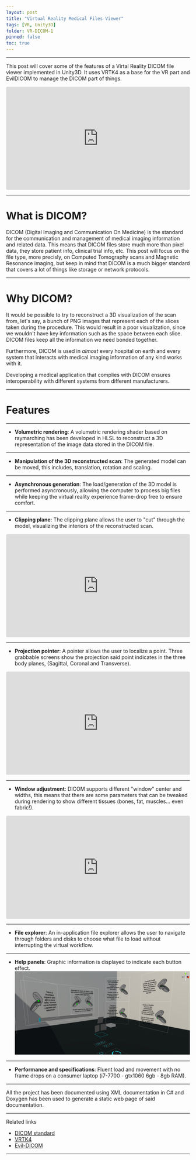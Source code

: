 ```yaml
---
layout: post
title: "Virtual Reality Medical Files Viewer"
tags: [VR, Unity3D]
folder: VR-DICOM-1
pinned: false
toc: true
---
```


***

This post will cover some of the features of a Virtal Reality DICOM file viewer implemented in Unity3D. It uses VRTK4 as a base for the VR part and EvilDICOM to manage the DICOM part of things.

<div style="width:100%;height:0;padding-bottom:56%;position:relative;"><iframe src="https://giphy.com/embed/iR64nLS59bP8ZalKLK" width="100%" height="100%" style="position:absolute;border-radius: 0.25rem;"  frameBorder="0" class="giphy-embed" allowFullScreen></iframe></div>

***

# What is DICOM?

DICOM (Digital Imaging and Communication On Medicine) is the standard for the communication and management of medical imaging information and related data. This means that DICOM files store much more than pixel data, they store patient info, clinical trial info, etc. This post will focus on the file type, more precisly, on Computed Tomography scans and Magnetic Resonance imaging, but keep in mind that DICOM is a much bigger standard that covers a lot of things like storage or network protocols.

***

# Why DICOM?

It would be possible to try to reconstruct a 3D visualization of the scan from, let's say, a bunch of PNG images that represent each of the slices taken during the procedure. This would result in a poor visualization, since we wouldn't have key information such as the space between each slice. DICOM files keep all the information we need bonded together.

Furthermore, DICOM is used in *almost* every hospital on earth and every system that interacts with medical imaging information of any kind works with it.

Developing a medical application that complies with DICOM ensures interoperability with different systems from different manufacturers.

***

# Features

***

* **Volumetric rendering**: A volumetric rendering shader based on raymarching has been developed in HLSL to reconstruct a 3D representation of the image data stored in the DICOM file.

***

* **Manipulation of the 3D reconstructed scan**: The generated model can be moved, this includes, translation, rotation and scaling.

***

* **Asynchronous generation**: The load/generation of the 3D model is performed asyncronously, allowing the computer to process big files while keeping the virtual reality experience frame-drop free to ensure comfort.

***

* **Clipping plane**: The clipping plane allows the user to "cut" through the model, visualizing the interiors of the reconstructed scan.

<div style="width:100%;height:0;padding-bottom:56%;position:relative;"><iframe src="https://giphy.com/embed/dTik6EZaL24aqWcF9G" width="100%" height="100%" style="position:absolute;border-radius: 0.25rem;"  frameBorder="0" class="giphy-embed" allowFullScreen></iframe></div>

***

* **Projection pointer**: A pointer allows the user to localize a point. Three grabbable screens show the projection said point indicates in the three body planes, (Sagittal, Coronal and Transverse).

<div style="width:100%;height:0;padding-bottom:56%;position:relative;"><iframe src="https://giphy.com/embed/SRd8RVou5vnca7nLZO" width="100%" height="100%" style="position:absolute;border-radius: 0.25rem;"  frameBorder="0" class="giphy-embed" allowFullScreen></iframe></div>

***

* **Window adjustment**: DICOM supports different "window" center and widths, this means that there are some parameters that can be tweaked during rendering to show different tissues (bones, fat, muscles... even fabric!).

<div style="width:100%;height:0;padding-bottom:56%;position:relative;"><iframe src="https://giphy.com/embed/ami9cZJkR2jgMSFnHm" width="100%" height="100%" style="position:absolute;border-radius: 0.25rem;"  frameBorder="0" class="giphy-embed" allowFullScreen></iframe></div>

***

* **File explorer**: An in-application file explorer allows the user to navigate through folders and disks to choose what file to load without interrupting the virtual workflow.

***

* **Help panels**: Graphic information is displayed to indicate each button effect.
![Help panels](./../images/VR-DICOM-1/info_panels.png)

***

* **Performance and specifications**: Fluent load and movement with no frame drops on a consumer laptop (i7-7700 - gtx1060 6gb - 8gb RAM).

***

All the project has been documented using XML documentation in C# and Doxygen has been used to generate a static web page of said documentation.

***

Related links
+ [DICOM standard](https://www.dicomstandard.org/)
+ [VRTK4](https://github.com/ExtendRealityLtd/VRTK)
+ [Evil-DICOM](https://github.com/rexcardan/Evil-DICOM)

***
